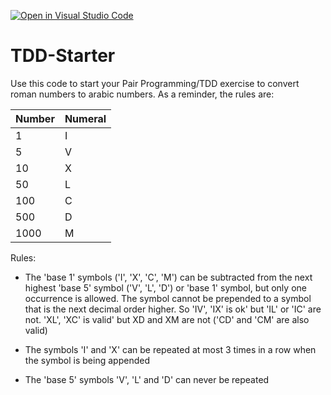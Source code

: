 [![Open in Visual Studio Code](https://classroom.github.com/assets/open-in-vscode-718a45dd9cf7e7f842a935f5ebbe5719a5e09af4491e668f4dbf3b35d5cca122.svg)](https://classroom.github.com/online_ide?assignment_repo_id=11448985&assignment_repo_type=AssignmentRepo)
# TDD-Starter

Use this code to start your Pair Programming/TDD exercise to convert roman numbers to arabic numbers. As a reminder, the rules are:

| Number | Numeral |
| --- | ----------- |
| 1	 |   I |
| 5	|    V |
| 10 |	    X |
| 50 |	    L |
| 100 |	    C |
| 500	|    D |
| 1000 |	M |

Rules:

- The 'base 1' symbols ('I', 'X', 'C', 'M') can be subtracted from the next highest 'base 5' symbol ('V', 'L', 'D') or 'base 1' symbol, but only one occurrence is allowed. The symbol cannot be prepended to a symbol that is the next decimal order higher. So 'IV', 'IX' is ok' but 'IL' or 'IC' are not. 'XL', 'XC' is valid' but XD and XM are not ('CD' and 'CM' are also valid)

- The symbols 'I' and 'X' can be repeated at most 3 times in a row when the symbol is being appended

- The 'base 5' symbols 'V', 'L' and 'D' can never be repeated